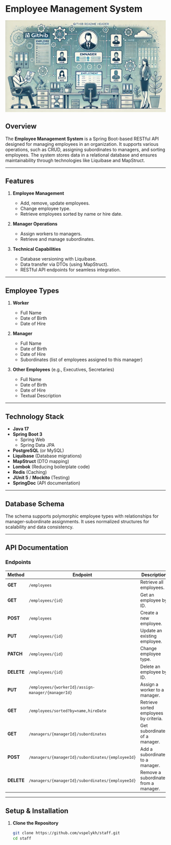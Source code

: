# **Employee Management System**
![img.png](img.png)

## **Overview**

The **Employee Management System** is a Spring Boot-based RESTful API designed for managing employees in an organization. It supports various operations, such as CRUD, assigning subordinates to managers, and sorting employees. The system stores data in a relational database and ensures maintainability through technologies like Liquibase and MapStruct.

---

## **Features**

1. **Employee Management**
   - Add, remove, update employees.
   - Change employee type.
   - Retrieve employees sorted by name or hire date.

2. **Manager Operations**
   - Assign workers to managers.
   - Retrieve and manage subordinates.

3. **Technical Capabilities**
   - Database versioning with Liquibase.
   - Data transfer via DTOs (using MapStruct).
   - RESTful API endpoints for seamless integration.

---

## **Employee Types**

1. **Worker**
   - Full Name
   - Date of Birth
   - Date of Hire

2. **Manager**
   - Full Name
   - Date of Birth
   - Date of Hire
   - Subordinates (list of employees assigned to this manager)

3. **Other Employees** (e.g., Executives, Secretaries)
   - Full Name
   - Date of Birth
   - Date of Hire
   - Textual Description

---

## **Technology Stack**

- **Java 17**
- **Spring Boot 3**
   - Spring Web
   - Spring Data JPA
- **PostgreSQL** (or MySQL)
- **Liquibase** (Database migrations)
- **MapStruct** (DTO mapping)
- **Lombok** (Reducing boilerplate code)
- **Redis** (Caching)
- **JUnit 5** / **Mockito** (Testing)
- **SpringDoc** (API documentation)

---

## **Database Schema**

The schema supports polymorphic employee types with relationships for manager-subordinate assignments. It uses normalized structures for scalability and data consistency.

---

## **API Documentation**

### **Endpoints**

| **Method** | **Endpoint**                                   | **Description**                          |
|------------|-----------------------------------------------|------------------------------------------|
| **GET**    | `/employees`                                  | Retrieve all employees.                  |
| **GET**    | `/employees/{id}`                             | Get an employee by ID.                   |
| **POST**   | `/employees`                                  | Create a new employee.                   |
| **PUT**    | `/employees/{id}`                             | Update an existing employee.             |
| **PATCH**  | `/employees/{id}`                             | Change employee type.                    |
| **DELETE** | `/employees/{id}`                             | Delete an employee by ID.                |
| **PUT**    | `/employees/{workerId}/assign-manager/{managerId}` | Assign a worker to a manager.            |
| **GET**    | `/employees/sorted?by=name,hireDate`          | Retrieve sorted employees by criteria.   |
| **GET**    | `/managers/{managerId}/subordinates`          | Get subordinates of a manager.           |
| **POST**   | `/managers/{managerId}/subordinates/{employeeId}` | Add a subordinate to a manager.          |
| **DELETE** | `/managers/{managerId}/subordinates/{employeeId}` | Remove a subordinate from a manager.     |

---
## **Setup & Installation**

1. **Clone the Repository**
   ```bash
   git clone https://github.com/vspelykh/staff.git
   cd staff

